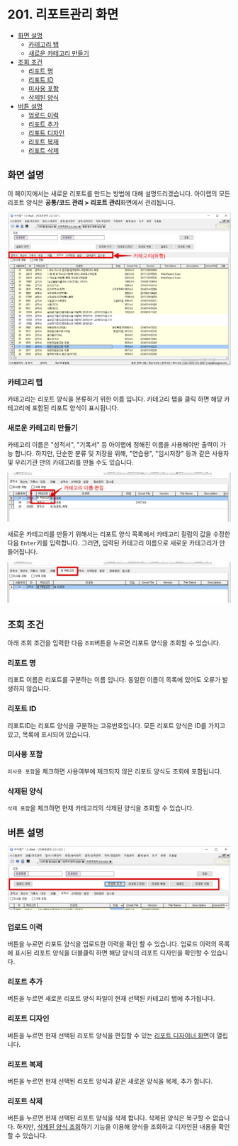 # 201. 리포트관리 화면

* [화면 설명](201..md#화면-설명)
  * [카테고리 탭](201..md#카테고리-탭)
  * [새로운 카테고리 만들기](201..md#새로운-카테고리-만들기)
* [조회 조건](201..md#조회-조건)
  * [리포트 명](201..md#리포트-명)
  * [리포트 ID](201..md#리포트-id)
  * [미사용 포함](201..md#미사용-포함)
  * [삭제된 양식](201..md#삭제된-양식)
* [버튼 설명](201..md#버튼-설명)
  * [업로드 이력](201..md#업로드-이력)
  * [리포트 추가](201..md#리포트-추가)
  * [리포트 디자인](201..md#리포트-디자인)
  * [리포트 복제](201..md#리포트-복제)
  * [리포트 삭제](201..md#리포트-삭제)

## 화면 설명

이 페이지에서는 새로운 리포트를 만드는 방법에 대해 설명드리겠습니다. 아이랩의 모든 리포트 양식은 **공통/코드 관리 &gt; 리포트 관리**화면에서 관리됩니다.

![리포트 관리](../../.gitbook/assets/undefined%20%282%29.png)

### 카테고리 탭

카테고리는 리포트 양식을 분류하기 위한 이름 입니다. 카테고리 탭을 클릭 하면 해당 카테고리에 포함된 리포트 양식이 표시됩니다.

### 새로운 카테고리 만들기

카테고리 이름은 "성적서", "기록서" 등 아이랩에 정해진 이름을 사용해야만 출력이 가능 합니다. 하지만, 단순한 분류 및 저장을 위해, "연습용", "임시저장" 등과 같은 사용자 및 우리기관 만의 카테고리를 만들 수도 있습니다.

![리포트 관리](../../.gitbook/assets/_%20%2823%29.png)

새로운 카테고리를 만들기 위해서는 리포트 양식 목록에서 카테고리 컬럼의 값을 수정한 다음 `Enter`키를 입력합니다. 그러면, 입력된 카테고리 이름으로 새로운 카테고리가 만들어집니다.

![리포트 관리](../../.gitbook/assets/_%20%2833%29.png)

## 조회 조건

아래 조회 조건을 입력한 다음 `조회`버튼을 누르면 리포트 양식을 조회할 수 있습니다.

### 리포트 명

리포트 이름은 리포트를 구분하는 이름 입니다. 동일한 이름이 목록에 있어도 오류가 발생하지 않습니다.

### 리포트 ID

리포트ID는 리포트 양식을 구분하는 고유번호입니다. 모든 리포트 양식은 ID를 가지고 있고, 목록에 표시되어 있습니다.

### 미사용 포함

`미사용 포함`을 체크하면 사용여부에 체크되지 않은 리포트 양식도 조회에 포함됩니다.

### 삭제된 양식

`삭제 포함`을 체크하면 현재 카테고리의 삭제된 양식을 조회할 수 있습니다.

## 버튼 설명

![리포트관리 화면 버튼](../../.gitbook/assets/_%20%2816%29.png)

### 업로드 이력

버튼을 누르면 리포트 양식을 업로드한 이력을 확인 할 수 있습니다. 업로드 이력의 목록에 표시된 리포트 양식을 더블클릭 하면 해당 양식의 리포트 디자인을 확인할 수 있습니다.

### 리포트 추가

버튼을 누르면 새로운 리포트 양식 파일이 현재 선택된 카테고리 탭에 추가됩니다.

### 리포트 디자인

버튼을 누르면 현재 선택된 리포트 양식을 편집할 수 있는 [리포트 디자이너 화면](https://github.com/wooritech/ilab-user-manual/tree/ccd67ba3c673210c7b8ed25f93692c7b2dd1afa3/리포트양식만들기/100리포트디자이너이해하기/101리포트디자이너화면구성.md)이 열립니다.

### 리포트 복제

버튼을 누르면 현재 선택된 리포트 양식과 같은 새로운 양식을 복제, 추가 합니다.

### 리포트 삭제

버튼을 누르면 현재 선택된 리포트 양식을 삭제 합니다. 삭제된 양식은 복구할 수 없습니다. 하지만, [삭제된 양식 조회](201..md#삭제된-양식)하기 기능을 이용해 양식을 조회하고 디자인된 내용을 확인할 수 있습니다.

